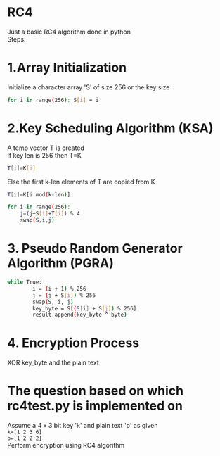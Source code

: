 # RC4
Just a basic RC4 algorithm done in python  
Steps:  
# 1.Array Initialization    
Initialize a character array 'S' of size 256 or the key size  
```bash
for i in range(256): S[i] = i
 ```   
# 2.Key Scheduling Algorithm (KSA)  
A temp vector T is created    
If key len is 256 then T=K    
```bash
T[i]=K[i]
```
Else the first k-len elements of T are copied from K    
```bash 
T[i]=K[i mod(k-len)]
```    
```bash
for i in range(256):
    j=(j+S[i]+T[i]) % 4
    swap(S,i,j)
```            
# 3. Pseudo Random Generator Algorithm (PGRA)
```bash
while True:
        i = (i + 1) % 256
        j = (j + S[i]) % 256
        swap(S, i, j)
        key_byte = S[(S[i] + S[j]) % 256]
        result.append(key_byte ^ byte)
```
# 4. Encryption Process
XOR key_byte and the plain text

# The question based on which rc4test.py is implemented on

Assume a 4 x 3 bit key 'k' and plain text 'p' as given  
``
k=[1 2 3 6]
``  
``
p=[1 2 2 2]
``  
Perform encryption using RC4 algorithm
